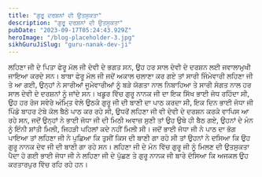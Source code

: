 ```yaml
---
title: "ਗੁਰੂ ਦਰਸ਼ਨਾਂ ਦੀ ਉਤਸੁਕਤਾ"
description: "ਗੁਰੂ ਦਰਸ਼ਨਾਂ ਦੀ ਉਤਸੁਕਤਾ"
pubDate: "2023-09-17T05:24:43.929Z"
heroImage: "/blog-placeholder-3.jpg"
sikhGuruJiSlug: "guru-nanak-dev-ji"
---
```


ਲਹਿਣਾ ਜੀ ਦੇ ਪਿਤਾ ਫੇਰੂ ਮੱਲ ਜੀ ਦੇਵੀ ਦੇ ਭਗਤ ਸਨ, ਉਹ ਹਰ ਸਾਲ ਦੇਵੀ ਦੇ ਦਰਸ਼ਨ ਲਈ ਜਵਾਲਾਮੁਖੀ ਜਾਇਆ ਕਰਦੇ ਸਨ। ਬਾਬਾ ਫੇਰੂ ਮੱਲ ਜੀ ਜਦੋਂ ਅਕਾਲ ਚਲਾਣਾ ਕਰ ਗਏ ਤਾਂ ਸਾਰੀ ਜਿੰਮੇਵਾਰੀ ਲਹਿਣਾ ਜੀ ਤੇ ਆ ਗਈ, ਉਨ੍ਹਾਂ ਨੇ ਸਾਰੀਆਂ ਜੂਮੇਵਾਰੀਆਂ ਨੂੰ ਬੜੇ ਯੋਗਤਾ ਨਾਲ ਨਿਬਾਹਿਆ ਤੇ ਸਾਰੀ ਸੰਗਤ ਨਾਲ ਹਰ ਸਾਲ ਦੇਵੀ ਦੇ ਦਰਸ਼ਨਾਂ ਨੂੰ ਜਾਂਦੇ ਸਨ।
ਖਡੂਰ ਵਿੱਚ ਗੁਰੂ ਨਾਨਕ ਜੀ ਦਾ ਇਕ ਸਿੱਖ ਭਾਈ ਜੋਧ ਰਹਿੰਦਾ ਸੀ, ਉਹ ਹਰ ਰੋਜ ਸਵੇਰੇ ਅੰਮਿ੍ਤ ਵੇਲੇ ਉਠਕੇ ਗੁਰੂ ਜੀ ਦੀ ਬਾਣੀ ਦਾ ਪਾਠ ਕਰਦਾ ਸੀ, ਇਕ ਦਿਨ ਭਾਈ ਜੋਧਾ ਜੀ ਪਿੰਡੋ ਬਾਹਰ ਟੋਬੇ ਕੋਲ ਬੈਠੇ ਪਾਠ ਕਰ ਰਹੇ ਸੀ, ਉਧਰੋਂ ਲਹਿਣਾ ਜੀ ਵੀ ਦੇਵੀ ਦੇ ਦਰਸ਼ਨ ਕਰਕੇ ਵਾਪਿਸ ਆ ਰਹੇ ਸਨ, ਜਦੋਂ ਉਨ੍ਹਾਂ ਨੇ ਭਾਈ ਜੋਧਾ ਜੀ ਦੀ ਮਿਠੀ ਅਵਾਜ਼ ਸੁਣੀ ਤਾਂ ਉਹ ਉਥੇ ਹੀ ਬੈਠ ਗਏ, ਉਹਨਾਂ ਦੇ ਮੰਨ ਨੂੰ ਇੰਨੀ ਸ਼ਾਂਤੀ ਮਿਲੀ, ਜਿਹੜੀ ਪਹਿਲਾਂ ਕਦੇ ਨਹੀਂ ਮਿਲੀ ਸੀ। ਜਦੋਂ ਭਾਈ ਜੋਧਾ ਜੀ ਨੇ ਪਾਠ ਦਾ ਭੋਗ ਪਾਇਆ ਤਾਂ ਲਹਿਣਾ ਜੀ ਨੇ ਪੁਛਿਆ ਕਿ ਤੁਸੀਂ ਕਿਸ ਦੀ ਬਾਣੀ ਗਾ ਰਹੇ ਸੀ ਤਾਂ ਉਹਨਾਂ ਨੇ ਦਸਿਆ ਕਿ ਉਹ ਗੁਰੂ ਨਾਨਕ ਦੇਵ ਜੀ ਦੀ ਬਾਣੀ ਗਾ ਰਹੇ ਸਨ। ਲਹਿਣਾ ਜੀ ਦੇ ਮੰਨ ਵਿੱਚ ਗੁਰੂ ਜੀ ਨੂੰ ਮਿਲਣ ਦੀ ਉਤਸੁਕਤਾ ਪੈਦਾ ਹੋ ਗਈ
ਭਾਈ ਜੋਧਾ ਜੀ ਨੇ ਲਹਿਣਾ ਜੀ ਦੇ ਪੁੱਛਣ ਤੇ ਗੁਰੂ ਨਾਨਕ ਜੀ ਬਾਰੇ ਦੱਸਿਆ ਕਿ ਅਜਕਲ ਉਹ ਕਰਤਾਰਪੁਰ ਵਿੱਚ ਰਹਿ ਰਹੇ ਹਨ।
